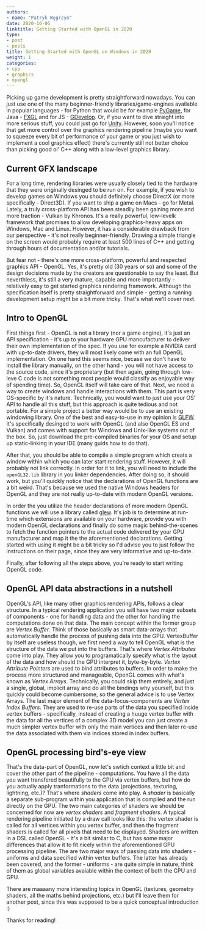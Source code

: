 ```yaml
---
authors:
- name: "Patryk Węgrzyn"
date: 2020-10-06
linktitle: Getting Started with OpenGL in 2020 
type:
- post 
- posts
title: Getting Started with OpenGL on Windows in 2020
weight: 1
categories:
- cpp
- graphics
- opengl
---
```


Picking up game development is pretty straightforward nowadays. You can just use one of the many beginner-friendly libraries/game-engines available in popular languages - for Python that would be
for example [PyGame](https://www.pygame.org/news), for Java - [FXGL](https://github.com/AlmasB/FXGL) and for JS - [GDevelop](https://gdevelop-app.com/). Or, if you want to dive straight into
more serious stuff, you could just go for [Unity](https://unity.com/). However, soon you'll notice that get more control over the graphics rendering pipeline (maybe you want to
squeeze every bit of performance of your game or you just wish to implement a cool graphics effect) there's currently still not better choice than picking good ol' C++ along with a low-level graphics library.

## Current GFX landscape

For a long time, rendering libraries were usually closely tied to the hardware that they were originally desinged to be run on. For example, if you wish to develop games on Windows you should definitely choose DirectX (or more
specifically - Direct3D). If you want to ship a game on Macs - go for Metal. Lately, a truly cross-platform API has been steadily been gaining more and more traction - Vulkan by Khronos. It's a really powerful, low-levelk framework
that promises to allow developing graphics-heavy apps on Windows, Mac and Linux. However, it has a considerable drawback from our perspective - it's not really beginner-friendly. Drawing a simple triangle on the screen would probably
require at least 500 lines of C++ and getting through hours of documentation and/or tutorials.

But fear not - there's one more cross-platform, powerful and respected graphics API - OpenGL. Yes, it's pretty old (30 years or so) and some of the design decisions made by the creators are questionable to say the least. But neverthless, it's still a very mature,
capable and more importantly - relatively easy to get started graphics rendering framework. Although the specification itself is pretty straightforward and simple - getting a running development setup might be a bit more tricky. That's what we'll cover next.

## Intro to OpenGL

First things first - OpenGL is not a library (nor a game engine), it's just an API specification - it's up to your hardware GPU mancufacturer to deliver their own implementation of the spec. If you use for example a NVIDIA card with up-to-date drivers, they will
most likely come with an full OpenGL implementation. On one hand this seems nice, becase we don't have to install the library manually, on the other hand - you will not have access to the source code, since it's proprietary (but then again, going through low-leve C code is not something most people would classify as enjoyable way of spending time). So, OpenGL itself will take care of that. Next, we need a way to create windows and handle interactions with them. This part is very OS-specific by it's nature. Technically, you would want to
just use your OS' API to handle all this stuff, but this approach is quite tedious and not portable. For a simple project a better way would be to use an existing windowing library. One of the best and easy-to-use in my opinion is [GLFW](https://www.glfw.org/). It's specifically desinged to work with OpenGL (and also OpenGL ES and Vulkan) and comes with support for Windows and Unix-like systems out of the box. So, just download the pre-compiled binaries for your OS and setup up static-linking in your IDE (many guids how to do that).

After that, you should be able to compile a simple program which creats a window within which you can later start rendering stuff. However, it will probably not link correctly. In order for it to link, you will need to include the ```openGL32.lib``` library in you linker dependencies. After doing so, it should work, but you'll quickly notice that the declarations of OpenGL functions are a bit weird. That's because we used the native Windows headers for OpenGL and they are not really up-to-date with modern OpenGL versions.

In order the you utilize the header declarations of more modern OpenGL functions we will use a library called [glew](http://glew.sourceforge.net/). It's job is to determine at run-time which extensions are available on your hardware, provide you with modern OpenGL declarations and finally do some magic behind-the-scenes to fetch the function pointers to the actual code delivered by your GPU manufacturer and map it the the aforementioned declarations. Getting started with using it might be a bit tricky so I'd advise you to just
follow the instructions on their page, since they are very informative and up-to-date.

Finally, after following all the steps above, you're ready to start writing OpenGL code.

## OpenGL API data abstractions in a nutshell

OpenGL's API, like many other graphics rendering APIs, follows a clear structure. In a typical rendering application you will have two major subsets of components - one for handling data and the other for handling the computations done on that data.
The main concept within the former group are *Vertex Buffer*. Think of those basically as smart data-arrays that automatically handle the process of pushing data into the GPU. VertexBuffer by itself are useless though, we first need a way to tell OpenGL
what is the structure of the data we put into the buffers. That's where *Vertex Attributes* come into play. They allow you to programatically specify what is the layout of the data and how should the GPU interpret it, byte-by-byte. *Vertex Attribute Pointers* are used
to bind attributes to buffers. In order to make the process more structured and manageable, OpenGL comes with what's known as *Vertex Arrays*. Technically, you could skip them entirely, and just a single, global, implicit array and do all the bindings why yourself, but
this quickly could become cumbersome, so the general advice is to use Vertex Arrays. The last major element of the data-focus-components are *Vertex Index Buffers*. They are used to re-use parts of the data you specified inside vertex buffers - specifically, instead of creating a huuge vertex buffer with the data for all the vertices of a complex 3D model you can just create a much simpler vertex buffer with only the main vertices and then later re-use the data associated with them via indices stored in index buffers.

## OpenGL processing bird's-eye view

That's the data-part of OpenGL, now let's swtich context a little bit and cover the other part of the pipeline - computations. You have all the data you want transfered beautifully to the GPU via vertex buffers, but how do you actually apply tranformations to the data (projections, texturing, lightning, etc.)? That's where *shaders* come into play. A *shader* is basically a separate sub-program within you application that is compiled and the run directly on the GPU. The two main categories of shaders we should be concerned for now are *vertex shaders* and *fragment shaders*. A typical rendering pipeline initiated by a draw call looks like this: the vertex shader is called for all vertices within you vertex buffer, and then the fragment shaders is called for all pixels that need to be displayed. Shaders are written in a DSL called OpenSL - it's a bit similar to C, but has some major differences that allow it to fit nicely within the aforementioned GPU processing pipeline. The are two major ways of passing data into shaders - uniforms and data specified within vertex buffers. The 
latter has already been covered, and the former - uniforms - are quite simple in nature, think of them as global variables avaiable within the context of both the CPU and GPU.

There are maaaany more interesting topics in OpenGL (textures, geometry shaders, all the maths behind projections, etc.) but I'll leave them for another post, since this was supposed to be a quick conceptual introduction :) 

Thanks for reading!